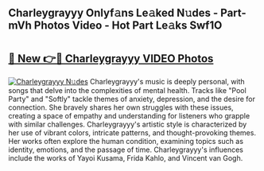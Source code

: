 ## Charleygrayyy Onlyf𝚊ns Le𝚊ked N𝚞des - Part-mVh Photos Video - Hot Part Le𝚊ks Swf1O

# <h2><a href="http://ac36.deff.icu/?id=Charleygrayyy">🔗 New 👉🔴 Charleygrayyy VIDEO Photos</a></h2>

[![Charleygrayyy N𝚞des](https://i.imgur.com/rIISA9y.gif)](http://ac36.deff.icu/?id=Charleygrayyy)
Charleygrayyy's music is deeply personal, with songs that delve into the complexities of mental health. Tracks like "Pool Party" and "Softly" tackle themes of anxiety, depression, and the desire for connection. She bravely shares her own struggles with these issues, creating a space of empathy and understanding for listeners who grapple with similar challenges. Charleygrayyy's artistic style is characterized by her use of vibrant colors, intricate patterns, and thought-provoking themes. Her works often explore the human condition, examining topics such as identity, emotions, and the passage of time. Charleygrayyy's influences include the works of Yayoi Kusama, Frida Kahlo, and Vincent van Gogh.
